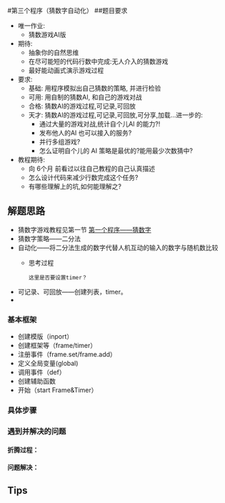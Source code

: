 #第三个程序（猜数字自动化）
##题目要求 
- 唯一作业:
    + 猜数游戏AI版
- 期待:
    + 抽象你的自然思维
    + 在尽可能短的代码行数中完成:无人介入的猜数游戏
    + 最好能动画式演示游戏过程
- 要求:
    + 基础: 用程序模拟出自己猜数的策略, 并进行检验
    + 可用: 用自制的猜数AI, 和自己的游戏对战
    + 合格: 猜数AI的游戏过程,可记录,可回放
    + 天才: 猜数AI的游戏过程,可记录,可回放,可分享,加载...进一步的:
        * 通过大量的游戏对战,统计自个儿AI 的能力?! 
        * 发布他人的AI 也可以接入的服务?
        * 并行多组游戏?
        * 怎么证明自个儿的 AI 策略是最优的?能用最少次数猜中?
- 教程期待:
    + 向 6个月 前看过以往自己教程的自己认真描述
    + 怎么设计代码来减少行数完成这个任务?
    + 有哪些理解上的坑,如何能理解之?
    
## 解题思路
* 猜数字游戏教程见第一节 [第一个程序——猜数字](file:///Users/chenfeichi/pythoncamp0/source/part2/2.md)
* 猜数字策略——二分法
* 自动化——将二分法生成的数字代替人机互动的输入的数字与随机数比较
    * 思考过程
              
          这里是否要设置timer？
* 可记录、可回放——创建列表，timer。
* 



### 基本框架
  * 创建模版（inport）
  * 创建框架等（frame/timer）
  * 注册事件（frame.set/frame.add）
  * 定义全局变量(global)
  * 调用事件（def）
  * 创建辅助函数
  * 开始（start Frame&Timer）


### 具体步骤

### 遇到并解决的问题
#### 折腾过程：

#### 问题解决：



## Tips
